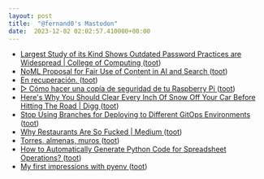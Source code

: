 ```yaml
---
layout: post
title:  "@fernand0's Mastodon"
date:  2023-12-02 02:02:57.410000+00:00
---
```

*  [Largest Study of its Kind Shows Outdated Password Practices are Widespread \| College of Computing ](https://www.cc.gatech.edu/news/largest-study-its-kind-shows-outdated-password-practices-are-widesprea) ([toot](https://mastodon.social/@fernand0/111508362193118988))
*  [NoML Proposal for Fair Use of Content in AI and Search ](https://blog.mojeek.com/2023/10/noml-proposal-and-open-letter.htm) ([toot](https://mastodon.social/@fernand0/111506609471310633))
*  [En recuperación. ](https://avecesunafoto.wordpress.com/2023/12/01/en-recuperacion-2) ([toot](https://mastodon.social/@fernand0/111506572945930806))
*  [▷ Cómo hacer una copía de seguridad de tu Raspberry Pi ](https://descubrearduino.com/copia-de-seguridad-raspberry-pi) ([toot](https://mastodon.social/@fernand0/111506251373774638))
*  [Here's Why You Should Clear Every Inch Of Snow Off Your Car Before Hitting The Road \| Digg ](https://digg.com/cars/link/this-is-why-you-should-clear-off-every-inch-of-snow-on-your-car-before-hitting-the-road-wsZ8aCqpr) ([toot](https://mastodon.social/@fernand0/111506077140429779))
*  [Stop Using Branches for Deploying to Different GitOps Environments  ](https://medium.com/containers-101/stop-using-branches-for-deploying-to-different-gitops-environments-7111d0632402) ([toot](https://mastodon.social/@fernand0/111505842286512000))
*  [Why Restaurants Are So Fucked \| Medium ](https://joelleparenteau.medium.com/why-are-restaurants-so-fucked-ca07c462474) ([toot](https://mastodon.social/@fernand0/111505135100969113))
*  [Torres, almenas, muros ](https://www.flickr.com/photos/fernand0/53339682094) ([toot](https://mastodon.social/@fernand0/111504923583003705))
*  [How to Automatically Generate Python Code for Spreadsheet Operations?  ](https://python.plainenglish.io/how-to-automatically-generate-python-code-for-spreadsheet-operations-ca3f59474971) ([toot](https://mastodon.social/@fernand0/111504859791192710))
*  [My first impressions with pyenv ](https://dev.to/waylonwalker/my-first-impressions-with-pyenv-29h) ([toot](https://mastodon.social/@fernand0/111504760081022896))
